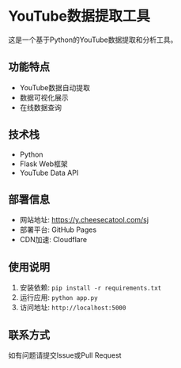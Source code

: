 # YouTube数据提取工具

这是一个基于Python的YouTube数据提取和分析工具。

## 功能特点
- YouTube数据自动提取
- 数据可视化展示
- 在线数据查询

## 技术栈
- Python
- Flask Web框架
- YouTube Data API

## 部署信息
- 网站地址: https://y.cheesecatool.com/sj
- 部署平台: GitHub Pages
- CDN加速: Cloudflare

## 使用说明
1. 安装依赖: `pip install -r requirements.txt`
2. 运行应用: `python app.py`
3. 访问地址: `http://localhost:5000`

## 联系方式
如有问题请提交Issue或Pull Request 